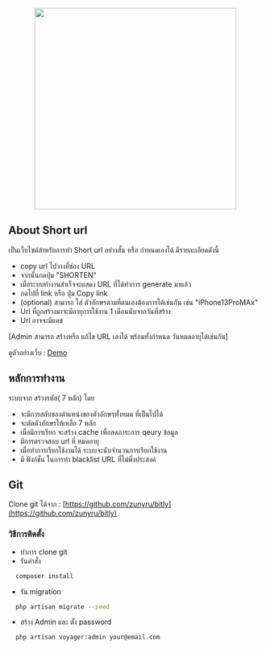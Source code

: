 <p align="center"><a href="https://laravel.com" target="_blank"><img src="https://raw.githubusercontent.com/laravel/art/master/logo-lockup/5%20SVG/2%20CMYK/1%20Full%20Color/laravel-logolockup-cmyk-red.svg" width="400"></a></p>


## About Short url

เป็นเว็บไซต์สำหรับการทำ Short url อย่างสั้น หรือ กำหนดเองได้ มีรายละเอียดดังนี้

- copy url ไปวางที่ช่อง URL 
- จากนั้นกดปุ่ม "SHORTEN"
- เมื่อระบบทำงานสำเร็จจะแสดง URL ที่ได้ทำการ generate มาแล้ว
- กดไปที่ link หรือ ปุ่ม Copy link
- (optional) สามารถ ใส่ ตัวอักษรตามที่ตนเองต้องการได้เช่นกัน เช่น "iPhone13ProMAx"
- Url ที่ถูกสร้างมาจะมีอายุการใช้งาน 1 เดือนนับจากวันที่สร้าง
- Url อาจจะมีแคช

[Admin สามารถ สร้างหรือ แก้ไข URL เองได้ พร้อมทั้งกำหนด วันหมดอายุได้เช่นกัน]

ดูตัวอย่างเว็บ : [Demo](http://damp-atoll-80067.herokuapp.com/)

## หลักการทำงาน

ระบบจาก สร้างรหัส( 7 หลัก) โดย

- จะมีการสลับของตำแหน่งของตัวอักษรทั้งหมด ที่เป็นไปได้
- จะตัดตัวอักษรให้เหลือ 7 หลัก
- เมื่อมีการเรียก จะสร้าง cache เพื่อลดภาระการ qeury ข้อมูล
- มีการตรวจสอบ url ที่ หมดอายุ 
- เมื่อทำการเรียกใช้งานได้ ระบบจะนับจำนวนการเรียกใช้งาน
- มี ฟังก์ชั่น ในการทำ blacklist URL ที่ไม่พึ่งประสงค์

## Git

Clone git ได้จาก : [https://github.com/zunyru/bitly](https://github.com/zunyru/bitly)

### วิธีการติดตั้ง

- ทำการ clone git
- รันคำสั่ง 
```bash
  composer install
```
- รัน migration 
```bash
  php artisan migrate --seed
```
- สร้าง Admin และ ตั้ง password
```bash
  php artisan voyager:admin your@email.com
```

